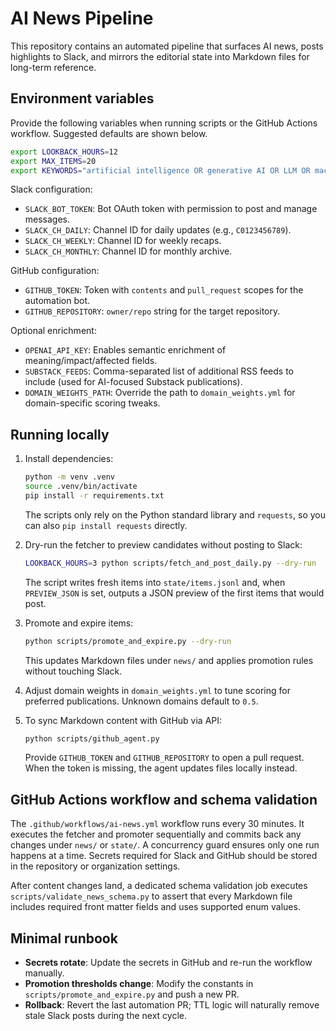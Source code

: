 # AI News Pipeline

This repository contains an automated pipeline that surfaces AI news, posts highlights to Slack, and mirrors the editorial state into Markdown files for long-term reference.

## Environment variables

Provide the following variables when running scripts or the GitHub Actions workflow. Suggested defaults are shown below.

```bash
export LOOKBACK_HOURS=12
export MAX_ITEMS=20
export KEYWORDS="artificial intelligence OR generative AI OR LLM OR machine learning"
```

Slack configuration:

- `SLACK_BOT_TOKEN`: Bot OAuth token with permission to post and manage messages.
- `SLACK_CH_DAILY`: Channel ID for daily updates (e.g., `C0123456789`).
- `SLACK_CH_WEEKLY`: Channel ID for weekly recaps.
- `SLACK_CH_MONTHLY`: Channel ID for monthly archive.

GitHub configuration:

- `GITHUB_TOKEN`: Token with `contents` and `pull_request` scopes for the automation bot.
- `GITHUB_REPOSITORY`: `owner/repo` string for the target repository.

Optional enrichment:

- `OPENAI_API_KEY`: Enables semantic enrichment of meaning/impact/affected fields.
- `SUBSTACK_FEEDS`: Comma-separated list of additional RSS feeds to include (used for AI-focused Substack publications).
- `DOMAIN_WEIGHTS_PATH`: Override the path to `domain_weights.yml` for domain-specific scoring tweaks.

## Running locally

1. Install dependencies:

   ```bash
   python -m venv .venv
   source .venv/bin/activate
   pip install -r requirements.txt
   ```

   The scripts only rely on the Python standard library and `requests`, so you can also `pip install requests` directly.

2. Dry-run the fetcher to preview candidates without posting to Slack:

   ```bash
   LOOKBACK_HOURS=3 python scripts/fetch_and_post_daily.py --dry-run
   ```

   The script writes fresh items into `state/items.jsonl` and, when `PREVIEW_JSON` is set, outputs a JSON preview of the first items that would post.

3. Promote and expire items:

   ```bash
   python scripts/promote_and_expire.py --dry-run
   ```

   This updates Markdown files under `news/` and applies promotion rules without touching Slack.

4. Adjust domain weights in `domain_weights.yml` to tune scoring for preferred publications. Unknown domains default to `0.5`.

5. To sync Markdown content with GitHub via API:

   ```bash
   python scripts/github_agent.py
   ```

   Provide `GITHUB_TOKEN` and `GITHUB_REPOSITORY` to open a pull request. When the token is missing, the agent updates files locally instead.

## GitHub Actions workflow and schema validation

The `.github/workflows/ai-news.yml` workflow runs every 30 minutes. It executes the fetcher and promoter sequentially and commits back any changes under `news/` or `state/`. A concurrency guard ensures only one run happens at a time. Secrets required for Slack and GitHub should be stored in the repository or organization settings.

After content changes land, a dedicated schema validation job executes `scripts/validate_news_schema.py` to assert that every Markdown file includes required front matter fields and uses supported enum values.

## Minimal runbook

- **Secrets rotate**: Update the secrets in GitHub and re-run the workflow manually.
- **Promotion thresholds change**: Modify the constants in `scripts/promote_and_expire.py` and push a new PR.
- **Rollback**: Revert the last automation PR; TTL logic will naturally remove stale Slack posts during the next cycle.
